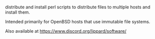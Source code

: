 distribute and install perl scripts to distribute files to multiple hosts and install them.

Intended primarily for OpenBSD hosts that use immutable file systems.

Also available at https://www.discord.org/lippard/software/
